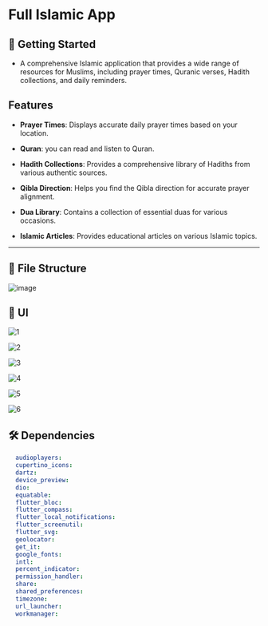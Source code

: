 # Full Islamic App

## 🚀 Getting Started

- A comprehensive Islamic application that provides a wide range of resources for Muslims, including prayer times, Quranic verses, Hadith collections, and daily reminders.

## Features
  
- **Prayer Times**: Displays accurate daily prayer times based on your location.
  
- **Quran**: you can read and listen to Quran.
  
- **Hadith Collections**: Provides a comprehensive library of Hadiths from various authentic sources.
  
- **Qibla Direction**: Helps you find the Qibla direction for accurate prayer alignment.

- **Dua Library**: Contains a collection of essential duas for various occasions.

- **Islamic Articles**: Provides educational articles on various Islamic topics.


<hr>

## 📁 File Structure

![image](https://github.com/user-attachments/assets/edd32d66-792d-4729-aa7c-2825916019ab)

## 📱 UI

![1](https://github.com/user-attachments/assets/10b97357-9bb9-40ef-8330-b2ae8cadad02)

![2](https://github.com/user-attachments/assets/56efa9ad-9a5b-47e0-b330-8c4c3957dc91)

![3](https://github.com/user-attachments/assets/0a480c88-a666-44fe-9fb8-6dccb85531b7)

![4](https://github.com/user-attachments/assets/584d0842-ffb6-415a-b112-e2e228150609)

![5](https://github.com/user-attachments/assets/4dcc6cc7-d213-4215-9102-0931bf796668)

![6](https://github.com/user-attachments/assets/e12989a7-8bb8-4521-bcc9-60fa0c8e4059)


## 🛠 Dependencies

```pubspec.yaml
  audioplayers: 
  cupertino_icons:
  dartz: 
  device_preview: 
  dio: 
  equatable: 
  flutter_bloc: 
  flutter_compass:
  flutter_local_notifications:
  flutter_screenutil: 
  flutter_svg: 
  geolocator:
  get_it:
  google_fonts: 
  intl: 
  percent_indicator: 
  permission_handler: 
  share: 
  shared_preferences: 
  timezone:
  url_launcher:
  workmanager: 
```

